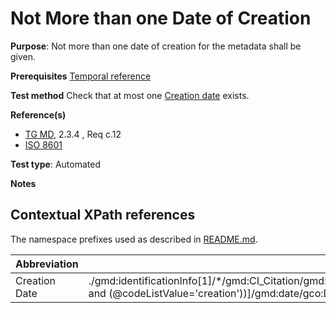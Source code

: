 # Not More than one Date of Creation


**Purpose**: Not more than one date of creation for the metadata shall be given.

**Prerequisites**
[Temporal reference](http://inspire.ec.europa.eu/id/ats/metadata/2.0/common/temporal-reference)


**Test method**
Check that at most one [Creation date](#creationDate) exists.

**Reference(s)**	 

* [TG MD](http://inspire.ec.europa.eu/id/ats/metadata/2.0/common/README#ref_TG_MD), 2.3.4 , Req c.12
* [ISO 8601](http://inspire.ec.europa.eu/id/ats/metadata/2.0/common/README#ref_ISO_8601)

**Test type**: Automated

**Notes**


## Contextual XPath references

The namespace prefixes used as described in [README.md](http://inspire.ec.europa.eu/id/ats/metadata/2.0/common/README#namespaces).

Abbreviation                                   |  XPath expression (relative to gmd:MD_Metadata)
-----------------------------------------------| -------------------------------------------------------------------------
<a name="creationDate"></a> Creation Date  | ./gmd:identificationInfo[1]/\*/gmd:CI_Citation/gmd:date/gmd:CI_Date[gmd:dateType/gmd:CI_DateTypeCode/(@codeList='http://www.isotc211.org/2005/resources/codeList.xml#CI_DateTypeCode' and (@codeListValue='creation'))]/gmd:date/gco:Date
